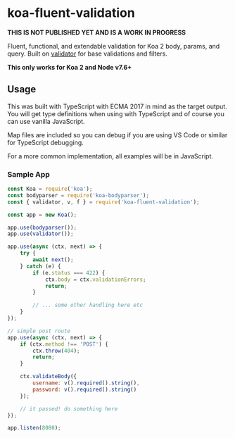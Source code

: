 # koa-fluent-validation

**THIS IS NOT PUBLISHED YET AND IS A WORK IN PROGRESS**

Fluent, functional, and extendable validation for Koa 2 body, params, and query. Built on [validator](https://github.com/chriso/validator.js/) for base validations and filters.

**This only works for Koa 2 and Node v7.6+**

## Usage

This was built with TypeScript with ECMA 2017 in mind as the target output. You will get type definitions when using with TypeScript and of course you can use vanilla JavaScript.

Map files are included so you can debug if you are using VS Code or similar for TypeScript debugging.

For a more common implementation, all examples will be in JavaScript.

### Sample App

```js
const Koa = require('koa');
const bodyparser = require('koa-bodyparser');
const { validator, v, f } = require('koa-fluent-validation');

const app = new Koa();

app.use(bodyparser());
app.use(validator());

app.use(async (ctx, next) => {
    try {
        await next();
    } catch (e) {
        if (e.status === 422) {
            ctx.body = ctx.validationErrors;
            return;
        }

        // ... some other handling here etc
    }
});

// simple post route
app.use(async (ctx, next) => {
    if (ctx.method !== 'POST') {
        ctx.throw(404);
        return;
    }

    ctx.validateBody({
        username: v().required().string(),
        password: v().required().string()
    });

    // it passed! do something here
});

app.listen(8080);
```